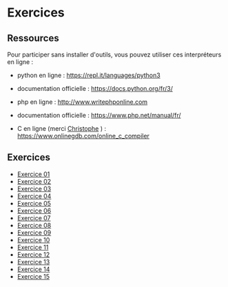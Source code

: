 # Exercices

## Ressources

Pour participer sans installer d'outils, vous pouvez utiliser ces interpréteurs en ligne :

* python en ligne :
https://repl.it/languages/python3

* documentation officielle :
https://docs.python.org/fr/3/

* php en ligne :
http://www.writephponline.com

* documentation officielle :
https://www.php.net/manual/fr/

* C en ligne (merci [Christophe](https://github.com/StickHash) ) :
https://www.onlinegdb.com/online_c_compiler


## Exercices

- [Exercice 01](https://github.com/ermineaweb/exercices/tree/master/Exercice%2001)
- [Exercice 02](https://github.com/ermineaweb/exercices/tree/master/Exercice%2002)
- [Exercice 03](https://github.com/ermineaweb/exercices/tree/master/Exercice%2003)
- [Exercice 04](https://github.com/ermineaweb/exercices/tree/master/Exercice%2004)
- [Exercice 05](https://github.com/ermineaweb/exercices/tree/master/Exercice%2005)
- [Exercice 06](https://github.com/ermineaweb/exercices/tree/master/Exercice%2006)
- [Exercice 07](https://github.com/ermineaweb/exercices/tree/master/Exercice%2007)
- [Exercice 08](https://github.com/ermineaweb/exercices/tree/master/Exercice%2008)
- [Exercice 09](https://github.com/ermineaweb/exercices/tree/master/Exercice%2009)
- [Exercice 10](https://github.com/ermineaweb/exercices/tree/master/Exercice%2010)
- [Exercice 11](https://github.com/ermineaweb/exercices/tree/master/Exercice%2011)
- [Exercice 12](https://github.com/ermineaweb/exercices/tree/master/Exercice%2012)
- [Exercice 13](https://github.com/ermineaweb/exercices/tree/master/Exercice%2013)
- [Exercice 14](https://github.com/ermineaweb/exercices/tree/master/Exercice%2014)
- [Exercice 15](https://github.com/ermineaweb/exercices/tree/master/Exercice%2015)

